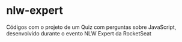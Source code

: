 # nlw-expert
Códigos com o projeto de um Quiz com perguntas sobre JavaScript, desenvolvido durante o evento NLW Expert da RocketSeat
